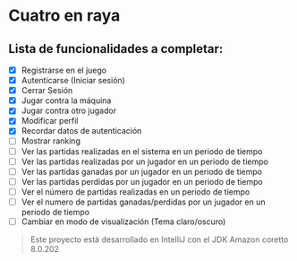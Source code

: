 # Cuatro en raya

## Lista de funcionalidades a completar:

- [x] Registrarse en el juego
- [x] Autenticarse (Iniciar sesión)
- [x] Cerrar Sesión
- [x] Jugar contra la máquina
- [x] Jugar contra otro jugador
- [x] Modificar perfil
- [x] Recordar datos de autenticación
- [ ] Mostrar ranking
- [ ] Ver las partidas realizadas en el sistema en un periodo de tiempo
- [ ] Ver las partidas realizadas por un jugador en un periodo de tiempo
- [ ] Ver las partidas ganadas por un jugador en un periodo de tiempo
- [ ] Ver las partidas perdidas por un jugador en un periodo de tiempo
- [ ] Ver el número de partidas realizadas en un periodo de tiempo
- [ ] Ver el numero de partidas ganadas/perdidas por un jugador en un periodo de tiempo
- [ ] Cambiar en modo de visualización (Tema claro/oscuro)

> Este proyecto está desarrollado en IntelliJ
> con el JDK Amazon coretto 8.0.202
